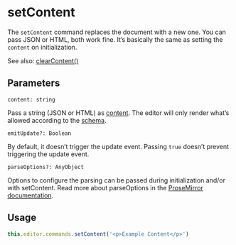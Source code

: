 # setContent
The `setContent` command replaces the document with a new one. You can pass JSON or HTML, both work fine. It’s basically the same as setting the `content` on initialization.

See also: [clearContent()](#)

## Parameters

`content: string`

Pass a string (JSON or HTML) as [content](/guide/output). The editor will only render what’s allowed according to the [schema](/api/schema).

`emitUpdate?: Boolean`

By default, it doesn’t trigger the update event. Passing `true` doesn’t prevent triggering the update event.

`parseOptions?: AnyObject`

Options to configure the parsing can be passed during initialization and/or with setContent. Read more about parseOptions in the [ProseMirror documentation](https://prosemirror.net/docs/ref/#model.ParseOptions).

## Usage

```js
this.editor.commands.setContent('<p>Example Content</p>')
```

